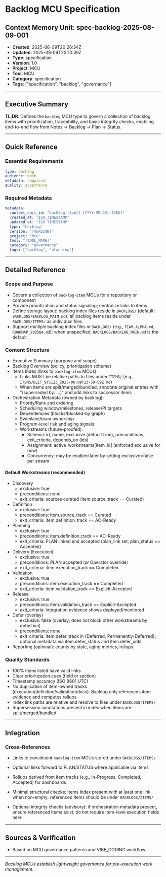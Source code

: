 # Backlog MCU Specification

## Context Memory Unit: spec-backlog-2025-08-09-001
- **Created**: 2025-08-09T20:26:34Z
- **Updated**: 2025-08-09T22:10:36Z
- **Type**: specification
- **Version**: 1.0
- **Project**: MCU
- **Tool**: MCU
- **Category**: specification
- **Tags**: ["specification", "backlog", "governance"]

---

## Executive Summary

**TL;DR**: Defines the `backlog` MCU type to govern a collection of backlog items with prioritization, traceability, and basic integrity checks, enabling end-to-end flow from Notes → Backlog → Plan → Status.

---

## Quick Reference

### Essential Requirements
```yaml
type: backlog
audience: both
metadata: required
quality: governance
```

### Required Metadata
```yaml
metadata:
  context_unit_id: "backlog-[tool]-[YYYY-MM-DD]-[SEQ]"
  created_at: "ISO_TIMESTAMP"
  updated_at: "ISO_TIMESTAMP"
  type: "backlog"
  version: "[VERSION]"
  project: "MCU"
  tool: "[TOOL_NAME]"
  category: "governance"
  tags: ["backlog", "planning"]
```

---

## Detailed Reference

### Scope and Purpose
- Govern a collection of `backlog-item` MCUs for a repository or component
- Provide prioritization and status signaling; centralize links to items
- Define storage layout: backlog index files reside in `BACKLOGS/` (default: `BACKLOGS/BACKLOG_MAIN.md`); all backlog items reside under `BACKLOGS/ITEMS/` as individual files
 - Support multiple backlog index files in `BACKLOGS/` (e.g., `TEAM_ALPHA.md`, `ROADMAP_2025Q4.md`); when unspecified, `BACKLOGS/BACKLOG_MAIN.md` is the default

### Content Structure
- Executive Summary (purpose and scope)
- Backlog Overview (policy, prioritization scheme)
- Items Index (links to `backlog-item` MCUs)
  - Links MUST be relative paths to files under `ITEMS/` (e.g., `ITEMS/BLIT_SYS123_2025-08-09T23-59-59Z.md`)
  - When items are split/merged/bundled, annotate original entries with "(superseded by: ...)" and add links to successor items
- Orchestration Metadata (owned by backlog):
  - Priority/Rank and ordering
  - Scheduling window/milestones; release/PI targets
  - Dependencies (blocks/blocked-by graph)
  - Swimlane/team ownership
  - Program-level risk and aging signals
  - Workstreams (future-proofed):
    - Schema: id, name, exclusive (default true), preconditions, exit_criteria, depends_on (ids)
    - Assignment: active_workstreams[item_id] (enforced exclusive for now)
    - Concurrency: may be enabled later by setting exclusive=false per stream

#### Default Workstreams (recommended)

- Discovery
  - exclusive: true
  - preconditions: none
  - exit_criteria: sources curated (item.source_track == Curated)
- Definition
  - exclusive: true
  - preconditions: item.source_track == Curated
  - exit_criteria: item.definition_track == AC-Ready
- Planning
  - exclusive: true
  - preconditions: item.definition_track == AC-Ready
  - exit_criteria: PLAN linked and accepted (plan_link set; plan_status == Accepted)
- Delivery (Execution)
  - exclusive: true
  - preconditions: PLAN accepted (or Operator override)
  - exit_criteria: item.execution_track == Completed
- Validation
  - exclusive: true
  - preconditions: item.execution_track == Completed
  - exit_criteria: item.validation_track == Explicit-Accepted
- Release
  - exclusive: true
  - preconditions: item.validation_track == Explicit-Accepted
  - exit_criteria: integration evidence shows deployed/monitored
- Defer (overlay)
  - exclusive: false (overlay; does not block other workstreams by definition)
  - preconditions: none
  - exit_criteria: item.defer_track in {Deferred, Permanently-Deferred}; optional metadata via item.defer_status and item.defer_until
- Reporting (optional): counts by state, aging metrics, rollups

### Quality Standards
- 100% items listed have valid links
- Clear prioritization cues (field or section)
- Timestamp accuracy (ISO 8601 UTC)
- No duplication of item-owned tracks (execution/definition/validation/docs). Backlog only references item evidence and computes rollups.
 - Index link paths are relative and resolve to files under `BACKLOGS/ITEMS/`
 - Supersession annotations present in index when items are split/merged/bundled

---

## Integration

### Cross-References
- Links to constituent `backlog-item` MCUs stored under `BACKLOGS/ITEMS/`
- Optional links forward to PLAN/STATUS where applicable via items
- Rollups derived from item tracks (e.g., In-Progress, Completed, Accepted) for dashboards

- Minimal structural checks: Items Index present with at least one link when non-empty; referenced items should be under `BACKLOGS/ITEMS/`
- Optional integrity checks (advisory): if orchestration metadata present, ensure referenced items exist; do not require item-level execution fields here

---

## Sources & Verification
- Based on MCU governance patterns and VIBE_CODING workflow

---

*Backlog MCUs establish lightweight governance for pre-execution work management.*

